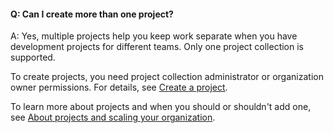 #### Q:	Can I create more than one project?

A: Yes, multiple projects help you keep work separate when you have development projects for different teams. Only one project collection is supported.

To create projects, you need project collection administrator or organization owner permissions. For details, see [Create a project](/azure/devops/organizations/projects/create-project).

To learn more about projects and when you should or shouldn't add one, see [About projects and scaling your organization](/azure/devops/organizations/projects/about-projects).
 